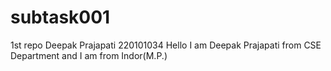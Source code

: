 # subtask001
1st repo
Deepak Prajapati
220101034 
Hello I am Deepak Prajapati from CSE Department and
I am from Indor(M.P.)
